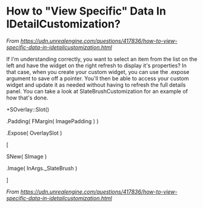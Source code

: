 # **How to "View Specific" Data In IDetailCustomization?**

*From <https://udn.unrealengine.com/questions/417836/how-to-view-specific-data-in-idetailcustomization.html>*

If I'm understanding correctly, you want to select an item from the list on the left and have the widget on the right refresh to display it's properties? In that case, when you create your custom widget, you can use the .expose argument to save off a pointer. You'll then be able to access your custom widget and update it as needed without having to refresh the full details panel. You can take a look at SlateBrushCustomization for an example of how that's done.

\+SOverlay::Slot()

.Padding( FMargin( ImagePadding ) )

.Expose( OverlaySlot )

\[

SNew( SImage )

.Image( InArgs.\_SlateBrush )

]

*From <https://udn.unrealengine.com/questions/417836/how-to-view-specific-data-in-idetailcustomization.html>*
